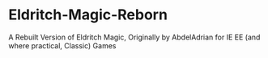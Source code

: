 # Eldritch-Magic-Reborn
A Rebuilt Version of Eldritch Magic, Originally by AbdelAdrian for IE EE (and where practical, Classic) Games
